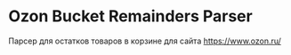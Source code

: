 # Ozon Bucket Remainders Parser
Парсер для остатков товаров в корзине для сайта https://www.ozon.ru/
